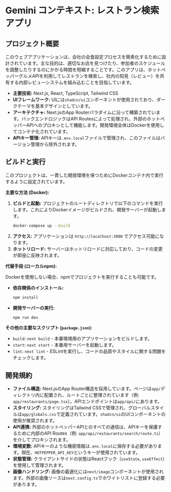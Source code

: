 # Gemini コンテキスト: レストラン検索アプリ

## プロジェクト概要

このウェブアプリケーションは、会社の会食設定プロセスを簡素化するために設計されています。主な目的は、適切なお店を見つけたり、参加者のスケジュールを調整したりするのにかかる時間を短縮することです。このアプリは、ホットペッパーグルメAPIを利用してレストランを検索し、社内の知見（レビュー）を共有する内部レビューシステムを組み込むことを目指しています。

- **主要技術:** Next.js, React, TypeScript, Tailwind CSS
- **UIフレームワーク:** UIには`shadcn/ui`コンポーネントが使用されており、ダークテーマを基本デザインとしています。
- **アーキテクチャ:** Next.jsのApp Routerパラダイムに沿って構築されています。バックエンドロジックはAPI Routesによって処理され、外部のホットペッパーAPIへのプロキシとして機能します。開発環境全体はDockerを使用してコンテナ化されています。
- **APIキー管理:** APIキーは`.env.local`ファイルで管理され、このファイルはバージョン管理から除外されます。

## ビルドと実行

このプロジェクトは、一貫した開発環境を保つためにDockerコンテナ内で実行するように設定されています。

**主要な方法 (Docker):**

1.  **ビルドと起動:** プロジェクトのルートディレクトリで以下のコマンドを実行します。これによりDockerイメージがビルドされ、開発サーバーが起動します。
    ```bash
    docker-compose up --build
    ```
2.  **アクセス:** アプリケーションは `http://localhost:3000` でアクセス可能になります。
3.  **ホットリロード:** サーバーはホットリロードに対応しており、コードの変更が即座に反映されます。

**代替手段 (ローカルnpm):**

Dockerを使用しない場合、npmでプロジェクトを実行することも可能です。

-   **依存関係のインストール:**
    ```bash
    npm install
    ```
-   **開発サーバーの実行:**
    ```bash
    npm run dev
    ```

**その他の主要なスクリプト (`package.json`):**

-   `build`: `next build` - 本番環境用のアプリケーションをビルドします。
-   `start`: `next start` - 本番用サーバーを起動します。
-   `lint`: `next lint` - ESLintを実行し、コードの品質やスタイルに関する問題をチェックします。

## 開発規約

-   **ファイル構造:** Next.jsのApp Router構造を採用しています。ページは`app/`ディレクトリ内に配置され、ルートごとに整理されています（例: `app/restaurants/page.tsx`）。APIエンドポイントは`app/api/`にあります。
-   **スタイリング:** スタイリングはTailwind CSSで管理され、グローバルスタイルは`app/globals.css`で定義されています。`shadcn/ui`のUIコンポーネントの使用が推奨されます。
-   **API連携:** 外部のホットペッパーAPIとのすべての通信は、APIキーを保護するために内部のAPI Routes（例: `app/api/restaurants/search/route.ts`）を介してプロキシされます。
-   **環境変数:** APIキーのような機密情報は`.env.local`に保存する必要があります。現在、`HOTPEPPER_API_KEY`というキーが使用されています。
-   **状態管理:** クライアントサイドの状態はReactフック（`useState`, `useEffect`）を使用して管理されます。
-   **画像ハンドリング:** 画像の最適化には`next/image`コンポーネントが使用されます。外部の画像ソースは`next.config.ts`でホワイトリストに登録する必要があります。